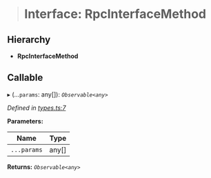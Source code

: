 > # Interface: RpcInterfaceMethod

## Hierarchy

* **RpcInterfaceMethod**

## Callable

▸ (...`params`: any[]): *`Observable<any>`*

*Defined in [types.ts:7](https://github.com/polkadot-js/api/blob/e1cf002/packages/rpc-core/src/types.ts#L7)*

**Parameters:**

Name | Type |
------ | ------ |
`...params` | any[] |

**Returns:** *`Observable<any>`*